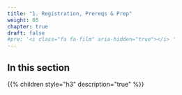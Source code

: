 ```yaml
---
title: "1. Registration, Prereqs & Prep"
weight: 05
chapter: true
draft: false
#pre: '<i class="fa fa-film" aria-hidden="true"></i> '
---
```


## In this section

{{% children style="h3" description="true" %}}